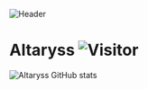![Header](https://imgur.com/QuSeq10.png)
# Altaryss ![Visitor](https://visitor-badge.glitch.me/badge?page_id=Altaryss.altaryss)

![Altaryss GitHub stats](https://github-readme-stats.vercel.app/api?username=altaryss&show_icons=true&theme=radical)
